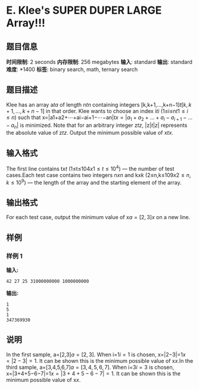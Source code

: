 # E. Klee's SUPER DUPER LARGE Array!!!

## 题目信息

**时间限制**: 2 seconds
**内存限制**: 256 megabytes
**输入**: standard
**输出**: standard
**难度**: *1400
**标签**: binary search, math, ternary search

## 题目描述

Klee has an array a$t$$a$ of length n$t$$n$ containing integers [k,k+1,...,k+n−1]$t$$[k, k+1, ..., k+n-1]$ in that order. Klee wants to choose an index i$t$$i$ (1≤i≤n$t$$1 \leq i \leq n$) such that x=|a1+a2+⋯+ai−ai+1−⋯−an|$t$$x = |a_1 + a_2 + \dots + a_i - a_{i+1} - \dots - a_n|$ is minimized. Note that for an arbitrary integer z$t$$z$, |z|$t$$|z|$ represents the absolute value of z$t$$z$. Output the minimum possible value of x$t$$x$.

## 输入格式

The first line contains t$x$$t$ (1≤t≤104$x$$1 \leq t \leq 10^4$) — the number of test cases.Each test case contains two integers n$x$$n$ and k$x$$k$ (2≤n,k≤109$x$$2 \leq n, k \leq 10^9$) — the length of the array and the starting element of the array.

## 输出格式

For each test case, output the minimum value of x$a = [2, 3]$$x$ on a new line.

## 样例

### 样例 1

**输入:**
```
42 27 25 31000000000 1000000000
```

**输出:**
```
1
5
1
347369930
```

## 说明

In the first sample, a=[2,3]$a = [2, 3]$. When i=1$i = 1$ is chosen, x=|2−3|=1$x = |2-3| = 1$. It can be shown this is the minimum possible value of x$x$.In the third sample, a=[3,4,5,6,7]$a = [3, 4, 5, 6, 7]$. When i=3$i = 3$ is chosen, x=|3+4+5−6−7|=1$x = |3 + 4 + 5 - 6 - 7| = 1$. It can be shown this is the minimum possible value of x$x$.
